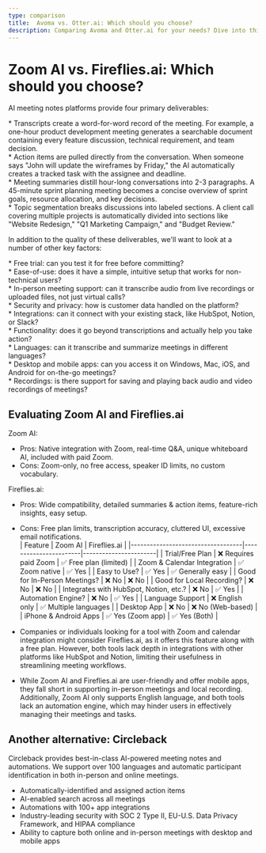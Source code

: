 ```yaml
---
type: comparison
title:  Avoma vs. Otter.ai: Which should you choose?
description: Comparing Avoma and Otter.ai for your needs? Dive into this article to evaluate both tools and discover an alternative, Circleback.
---
```


# Zoom AI vs. Fireflies.ai: Which should you choose?  
AI meeting notes platforms provide four primary deliverables:  
  
* Transcripts create a word-for-word record of the meeting. For example, a one-hour product development meeting generates a searchable document containing every feature discussion, technical requirement, and team decision.  
* Action items are pulled directly from the conversation. When someone says "John will update the wireframes by Friday," the AI automatically creates a tracked task with the assignee and deadline.  
* Meeting summaries distill hour-long conversations into 2-3 paragraphs. A 45-minute sprint planning meeting becomes a concise overview of sprint goals, resource allocation, and key decisions.  
* Topic segmentation breaks discussions into labeled sections. A client call covering multiple projects is automatically divided into sections like "Website Redesign," "Q1 Marketing Campaign," and "Budget Review."  
  
In addition to the quality of these deliverables, we'll want to look at a number of other key factors:  
  
* Free trial: can you test it for free before committing?  
* Ease-of-use: does it have a simple, intuitive setup that works for non-technical users?  
* In-person meeting support: can it transcribe audio from live recordings or uploaded files, not just virtual calls?  
* Security and privacy: how is customer data handled on the platform?  
* Integrations: can it connect with your existing stack, like HubSpot, Notion, or Slack?  
* Functionality: does it go beyond transcriptions and actually help you take action?  
* Languages: can it transcribe and summarize meetings in different languages?  
* Desktop and mobile apps: can you access it on Windows, Mac, iOS, and Android for on-the-go meetings?  
* Recordings: is there support for saving and playing back audio and video recordings of meetings?    
## Evaluating Zoom AI and Fireflies.ai  
Zoom AI:
- Pros: Native integration with Zoom, real-time Q&A, unique whiteboard AI, included with paid Zoom.
- Cons: Zoom-only, no free access, speaker ID limits, no custom vocabulary.

Fireflies.ai:
- Pros: Wide compatibility, detailed summaries & action items, feature-rich insights, easy setup.
- Cons: Free plan limits, transcription accuracy, cluttered UI, excessive email notifications.  
| Feature                           | Zoom AI               | Fireflies.ai          |
|-----------------------------------|-----------------------|-----------------------|
| Trial/Free Plan                   | ❌ Requires paid Zoom  | ✅ Free plan (limited) |
| Zoom & Calendar Integration       | ✅ Zoom native         | ✅ Yes                |
| Easy to Use?                      | ✅ Yes                | ✅ Generally easy      |
| Good for In-Person Meetings?      | ❌ No                 | ❌ No                 |
| Good for Local Recording?         | ❌ No                 | ❌ No                 |
| Integrates with HubSpot, Notion, etc.? | ❌ No                 | ✅ Yes                |
| Automation Engine?                | ❌ No                 | ✅ Yes                |
| Language Support                  | ❌ English only       | ✅ Multiple languages |
| Desktop App                       | ❌ No                 | ❌ No (Web-based)     |
| iPhone & Android Apps             | ✅ Yes (Zoom app)     | ✅ Yes (Both)         |  
- Companies or individuals looking for a tool with Zoom and calendar integration might consider Fireflies.ai, as it offers this feature along with a free plan. However, both tools lack depth in integrations with other platforms like HubSpot and Notion, limiting their usefulness in streamlining meeting workflows.

- While Zoom AI and Fireflies.ai are user-friendly and offer mobile apps, they fall short in supporting in-person meetings and local recording. Additionally, Zoom AI only supports English language, and both tools lack an automation engine, which may hinder users in effectively managing their meetings and tasks.  
## Another alternative: Circleback  
Circleback provides best-in-class AI-powered meeting notes and automations. We support over 100 languages and automatic participant identification in both in-person and online meetings.  
  
* Automatically-identified and assigned action items  
* AI-enabled search across all meetings  
* Automations with 100+ app integrations  
* Industry-leading security with SOC 2 Type II, EU-U.S. Data Privacy Framework, and HIPAA compliance  
* Ability to capture both online and in-person meetings with desktop and mobile apps  